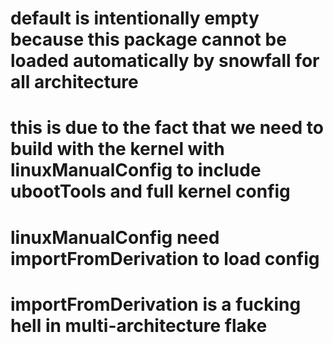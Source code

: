 # default is intentionally empty because this package cannot be loaded automatically by snowfall for all architecture
# this is due to the fact that we need to build with the kernel with linuxManualConfig to include ubootTools and full kernel config
# linuxManualConfig need importFromDerivation to load config
# importFromDerivation is a fucking hell in multi-architecture flake
